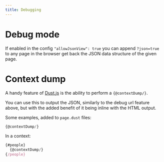```yaml
---
title: Debugging
---
```


# Debug mode

If enabled in the config `"allowJsonView": true` you can append `?json=true` to any page in the browser get back the JSON data structure of the given page.

# Context dump

A handy feature of [Dust.js](http://www.dustjs.com/guides/dust-helpers/) is the ability to perform a `{@contextDump/}`.

You can use this to output the JSON, similarly to the debug url feature above, but with the added benefit of it being inline with the HTML output.

Some examples, added to `page.dust` files:

```js
{@contextDump/}
```

In a context:

```js
{#people}
  {@contextDump/}
{/people}
```